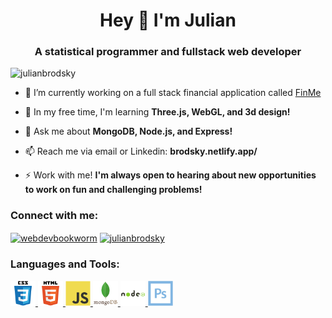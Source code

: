 <h1 align="center">Hey 👋 I'm Julian</h1>
<h3 align="center">A statistical programmer and fullstack web developer</h3>

<p align="left"> <img src="https://komarev.com/ghpvc/?username=julianbrodsky&label=Profile%20views&color=0e75b6&style=flat" alt="julianbrodsky" /> </p>

- 🔭 I’m currently working on a full stack financial application called [FinMe](https://github.com/julianbrodsky/finme)

- 🌱 In my free time, I'm learning **Three.js, WebGL, and 3d design!**

- 💬 Ask me about **MongoDB, Node.js, and Express!**

- 📫 Reach me via email or Linkedin: **brodsky.netlify.app/**

- ⚡ Work with me! **I'm always open to hearing about new opportunities to work on fun and challenging problems!**

<h3 align="left">Connect with me:</h3>
<p align="left">
<a href="https://twitter.com/webdevbookworm" target="blank"><img align="center" src="https://raw.githubusercontent.com/rahuldkjain/github-profile-readme-generator/master/src/images/icons/Social/twitter.svg" alt="webdevbookworm" height="30" width="40" /></a>
<a href="https://linkedin.com/in/julianbrodsky" target="blank"><img align="center" src="https://raw.githubusercontent.com/rahuldkjain/github-profile-readme-generator/master/src/images/icons/Social/linked-in-alt.svg" alt="julianbrodsky" height="30" width="40" /></a>
</p>

<h3 align="left">Languages and Tools:</h3>
<p align="left"> <a href="https://www.w3schools.com/css/" target="_blank" rel="noreferrer"> <img src="https://raw.githubusercontent.com/devicons/devicon/master/icons/css3/css3-original-wordmark.svg" alt="css3" width="40" height="40"/> </a> <a href="https://www.w3.org/html/" target="_blank" rel="noreferrer"> <img src="https://raw.githubusercontent.com/devicons/devicon/master/icons/html5/html5-original-wordmark.svg" alt="html5" width="40" height="40"/> </a> <a href="https://developer.mozilla.org/en-US/docs/Web/JavaScript" target="_blank" rel="noreferrer"> <img src="https://raw.githubusercontent.com/devicons/devicon/master/icons/javascript/javascript-original.svg" alt="javascript" width="40" height="40"/> </a> <a href="https://www.mongodb.com/" target="_blank" rel="noreferrer"> <img src="https://raw.githubusercontent.com/devicons/devicon/master/icons/mongodb/mongodb-original-wordmark.svg" alt="mongodb" width="40" height="40"/> </a> <a href="https://nodejs.org" target="_blank" rel="noreferrer"> <img src="https://raw.githubusercontent.com/devicons/devicon/master/icons/nodejs/nodejs-original-wordmark.svg" alt="nodejs" width="40" height="40"/> </a> <a href="https://www.photoshop.com/en" target="_blank" rel="noreferrer"> <img src="https://raw.githubusercontent.com/devicons/devicon/master/icons/photoshop/photoshop-line.svg" alt="photoshop" width="40" height="40"/> </a> </p>
